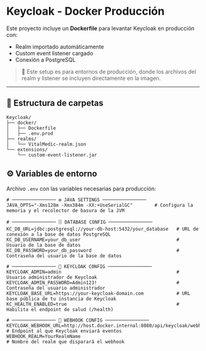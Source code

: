 # Keycloak - Docker Producción

Este proyecto incluye un **Dockerfile** para levantar Keycloak en producción con:

- Realm importado automáticamente
- Custom event listener cargado
- Conexión a PostgreSQL

> 🔹 Este setup es para entornos de producción, donde los archivos del realm y listener se incluyen directamente en la imagen.

---

## 📁 Estructura de carpetas

```text
Keycloak/
├── docker/
│   ├── Dockerfile
│   ├── .env.prod
├── realms/
│   └── VitalMedic-realm.json
└── extensions/
    └── custom-event-listener.jar
```

## ⚙️ Variables de entorno

Archivo `.env` con las variables necesarias para producción:

```env
# ──────────────── ⚙️ JAVA SETTINGS ────────────────
JAVA_OPTS="-Xms128m -Xmx384m -XX:+UseSerialGC"        # Configura la memoria y el recolector de basura de la JVM

# ──────────────── 🗄️ DATABASE CONFIG ────────────────
KC_DB_URL=jdbc:postgresql://your-db-host:5432/your_database   # URL de conexión a la base de datos PostgreSQL
KC_DB_USERNAME=your_db_user                                   # Usuario de la base de datos
KC_DB_PASSWORD=your_db_password                               # Contraseña del usuario de la base de datos

# ──────────────── 🧠 KEYCLOAK CONFIG ────────────────
KEYCLOAK_ADMIN=admin                                          # Usuario administrador de Keycloak
KEYCLOAK_ADMIN_PASSWORD=Admin123!                             # Contraseña del usuario administrador
KEYCLOAK_BASE_URL=https://your-keycloak-domain.com            # URL base pública de tu instancia de Keycloak
KC_HEALTH_ENABLED=true                                        # Habilita el endpoint de salud (/health)

# ──────────────── 🔔 WEBHOOK CONFIG ────────────────
KEYCLOAK_WEBHOOK_URL=http://host.docker.internal:8080/api/keycloak/webhook   # Endpoint al que Keycloak enviará eventos
WEBHOOK_REALM=YourRealmName                                                   # Nombre del realm que disparará el webhook

```
